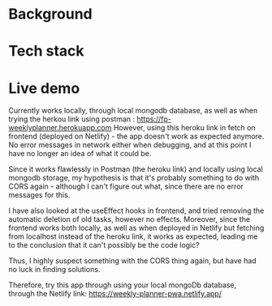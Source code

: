 # Background

# Tech stack

# Live demo
Currently works locally, through local mongodb database, as well as when trying the herkou link using postman : https://fp-weeklyplanner.herokuapp.com
However, using this heroku link in fetch on frontend (deployed on Netlify) - the app doesn't work as expected anymore. No error messages in network either when debugging, and at this point I have no longer an idea of what it could be. 

Since it works flawlessly in Postman (the heroku link) and locally using local mongodb storage, my hypothesis is that it's probably something to do with CORS again - although I can't figure out what, since there are no error messages for this. 

I have also looked at the useEffect hooks in frontend, and tried removing the automatic deletion of old tasks, however no effects.
Moreover, since the frontend works both locally, as well as when deployed in Netlify but fetching from localhost instead of the heroku link, it works as expected, leading me to the conclusion that it can't possibly be the code logic?

Thus, I highly suspect something with the CORS thing again, but have had no luck in finding solutions.

Therefore, try this app through using your local mongoDb database, through the Netlify link: 
https://weekly-planner-pwa.netlify.app/






